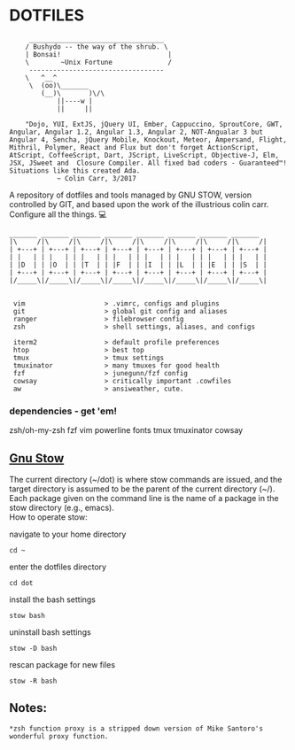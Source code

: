 # **DOTFILES** #

		 __________________________________
		/ Bushydo -- the way of the shrub. \
		| Bonsai! 							|
		\        ~Unix Fortune              /
		 ----------------------------------
        \   ^__^
         \  (oo)\_______
            (__)\       )\/\
                ||----w |
                ||     ||

		"Dojo, YUI, ExtJS, jQuery UI, Ember, Cappuccino, SproutCore, GWT, Angular, Angular 1.2, Angular 1.3, Angular 2, NOT-Angualar 3 but Angular 4, Sencha, jQuery Mobile, Knockout, Meteor, Ampersand, Flight, Mithril, Polymer, React and Flux but don't forget ActionScript, AtScript, CoffeeScript, Dart, JScript, LiveScript, Objective-J, Elm, JSX, JSweet and  Closure Compiler. All fixed bad coders - Guaranteed™! Situations like this created Ada.
				~ Colin Carr, 3/2017

  
A repository of dotfiles and tools managed by GNU STOW, version controlled by GIT, and based upon the work of the illustrious colin carr. 
Configure all the things. 💻


```
_______ _______ _______ _______ _______ _______ _______ _______
|\     /|\     /|\     /|\     /|\     /|\     /|\     /|\     /|
| +---+ | +---+ | +---+ | +---+ | +---+ | +---+ | +---+ | +---+ |
| |   | | |   | | |   | | |   | | |   | | |   | | |   | | |   | |
| |D  | | |O  | | |T  | | |F  | | |I  | | |L  | | |E  | | |S  | |
| +---+ | +---+ | +---+ | +---+ | +---+ | +---+ | +---+ | +---+ |
|/_____\|/_____\|/_____\|/_____\|/_____\|/_____\|/_____\|/_____\|


 vim          			> .vimrc, configs and plugins
 git            		> global git config and aliases
 ranger             	> filebrowser config
 zsh           			> shell settings, aliases, and configs

 iterm2         		> default profile preferences
 htop           		> best top
 tmux					> tmux settings
 tmuxinator				> many tmuxes for good health
 fzf					> junegunn/fzf config
 cowsay					> critically important .cowfiles
 aw						> ansiweather, cute.

```


### dependencies - get 'em! ###

zsh/oh-my-zsh
fzf
vim
powerline fonts
tmux
tmuxinator
cowsay


[Gnu Stow](http://www.gnu.org/software/stow/manual/stow.html)
-------------------------------------------------------------
The current directory (~/dot) is where stow commands are issued, and the target directory is assumed to be the parent of the current directory (~/). Each package given on the command line is the name of a package in the stow directory (e.g., emacs).  
How to operate stow:

navigate to your home directory

`cd ~`

enter the dotfiles directory

`cd dot`

install the bash settings

`stow bash`

uninstall bash settings

`stow -D bash`

rescan package for new files

`stow -R bash`


Notes:
------
	*zsh function proxy is a stripped down version of Mike Santoro's wonderful proxy function.

